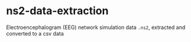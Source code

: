 # ns2-data-extraction

Electroencephalogram (EEG) network simulation data `.ns2`, extracted and converted to a csv data

